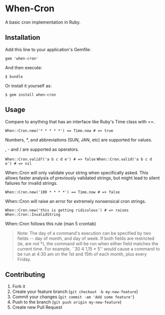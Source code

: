 # When-Cron

A basic cron implementation in Ruby.

## Installation

Add this line to your application's Gemfile:

    gem 'when-cron'

And then execute:

    $ bundle

Or install it yourself as:

    $ gem install when-cron

## Usage

Compare to anything that has an interface like Ruby's Time class with ==.

```When::Cron.new('* * * * *') == Time.now # => true```

Numbers, *, and abbreviations (SUN, JAN, etc) are supported for values.

, - and / are supported as operators.

```When::Cron.valid?('a b c d e') # => false```
```When::Cron.valid('a b c d e') # => nil```

When::Cron will only validate your string when specifically asked. This allows faster analysis of previously validated strings, but might lead to silent failures for invalid strings.

```When::Cron.new('100 * * * *') == Time.now # => false```

When::Cron will raise an error for extremely nonsensical cron strings.

```When::Cron.new('this is getting ridiculous') # => raises When::Cron::InvalidString```

When::Cron follows this rule (man 5 crontab)

> Note: The day of a command's execution can be specified by two fields -- day of month, and day of week.  If both fields are restricted (ie, are not *), the command will be run
     when either field matches the current time.  For example, ``30 4 1,15 * 5'' would cause a command to be run at 4:30 am on the 1st and 15th of each month, plus every Friday.

## Contributing

1. Fork it
2. Create your feature branch (`git checkout -b my-new-feature`)
3. Commit your changes (`git commit -am 'Add some feature'`)
4. Push to the branch (`git push origin my-new-feature`)
5. Create new Pull Request

